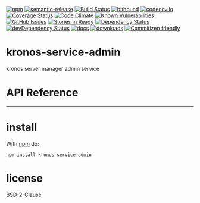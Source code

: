 [![npm](https://img.shields.io/npm/v/kronos-service-admin.svg)](https://www.npmjs.com/package/kronos-service-admin)
[![semantic-release](https://img.shields.io/badge/%20%20%F0%9F%93%A6%F0%9F%9A%80-semantic--release-e10079.svg)](https://github.com/Kronos-Integration/kronos-service-admin)
[![Build Status](https://secure.travis-ci.org/Kronos-Integration/kronos-service-admin.png)](http://travis-ci.org/Kronos-Integration/kronos-service-admin)
[![bithound](https://www.bithound.io/github/Kronos-Integration/kronos-service-admin/badges/score.svg)](https://www.bithound.io/github/Kronos-Integration/kronos-service-admin)
[![codecov.io](http://codecov.io/github/Kronos-Integration/kronos-service-admin/coverage.svg?branch=master)](http://codecov.io/github/Kronos-Integration/kronos-service-admin?branch=master)
[![Coverage Status](https://coveralls.io/repos/Kronos-Integration/kronos-service-admin/badge.svg)](https://coveralls.io/r/Kronos-Integration/kronos-service-admin)
[![Code Climate](https://codeclimate.com/github/Kronos-Integration/kronos-service-admin/badges/gpa.svg)](https://codeclimate.com/github/Kronos-Integration/kronos-service-admin)
[![Known Vulnerabilities](https://snyk.io/test/github/Kronos-Integration/kronos-service-admin/badge.svg)](https://snyk.io/test/github/Kronos-Integration/kronos-service-admin)
[![GitHub Issues](https://img.shields.io/github/issues/Kronos-Integration/kronos-service-admin.svg?style=flat-square)](https://github.com/Kronos-Integration/kronos-service-admin/issues)
[![Stories in Ready](https://badge.waffle.io/Kronos-Integration/kronos-service-admin.svg?label=ready&title=Ready)](http://waffle.io/Kronos-Integration/kronos-service-admin)
[![Dependency Status](https://david-dm.org/Kronos-Integration/kronos-service-admin.svg)](https://david-dm.org/Kronos-Integration/kronos-service-admin)
[![devDependency Status](https://david-dm.org/Kronos-Integration/kronos-service-admin/dev-status.svg)](https://david-dm.org/Kronos-Integration/kronos-service-admin#info=devDependencies)
[![docs](http://inch-ci.org/github/Kronos-Integration/kronos-service-admin.svg?branch=master)](http://inch-ci.org/github/Kronos-Integration/kronos-service-admin)
[![downloads](http://img.shields.io/npm/dm/kronos-service-admin.svg?style=flat-square)](https://npmjs.org/package/kronos-service-admin)
[![Commitizen friendly](https://img.shields.io/badge/commitizen-friendly-brightgreen.svg)](http://commitizen.github.io/cz-cli/)

kronos-service-admin
=====
kronos server manager admin service

# API Reference

* * *


install
=======

With [npm](http://npmjs.org) do:

```shell
npm install kronos-service-admin
```

license
=======

BSD-2-Clause
